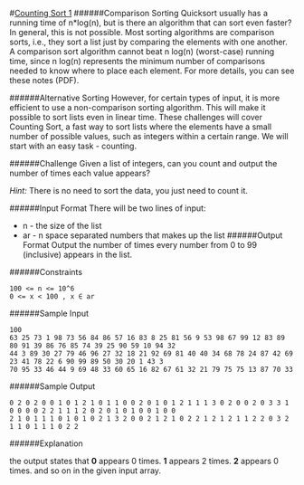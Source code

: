 #[Counting Sort 1](https://www.hackerrank.com/challenges/countingsort1)
######Comparison Sorting 
Quicksort usually has a running time of n*log(n), but is there an algorithm that can sort even faster? In general, this is not possible. Most sorting algorithms are comparison sorts, i.e., they sort a list just by comparing the elements with one another. A comparison sort algorithm cannot beat n log(n) (worst-case) running time, since n log(n) represents the minimum number of comparisons needed to know where to place each element. For more details, you can see these notes (PDF).

######Alternative Sorting 
However, for certain types of input, it is more efficient to use a non-comparison sorting algorithm. This will make it possible to sort lists even in linear time. These challenges will cover Counting Sort, a fast way to sort lists where the elements have a small number of possible values, such as integers within a certain range. We will start with an easy task - counting.

######Challenge 
Given a list of integers, can you count and output the number of times each value appears?

*Hint:* There is no need to sort the data, you just need to count it.

######Input Format 
There will be two lines of input:

* n - the size of the list
* ar - n space separated numbers that makes up the list
######Output Format 
Output the number of times every number from 0 to 99 (inclusive) appears in the list.

######Constraints 
```shell
100 <= n <= 10^6 
0 <= x < 100 , x ∈ ar
```
######Sample Input
```shell
100
63 25 73 1 98 73 56 84 86 57 16 83 8 25 81 56 9 53 98 67 99 12 83 89 80 91 39 86 76 85 74 39 25 90 59 10 94 32
44 3 89 30 27 79 46 96 27 32 18 21 92 69 81 40 40 34 68 78 24 87 42 69 23 41 78 22 6 90 99 89 50 30 20 1 43 3 
70 95 33 46 44 9 69 48 33 60 65 16 82 67 61 32 21 79 75 75 13 87 70 33 
```
######Sample Output
```shell
0 2 0 2 0 0 1 0 1 2 1 0 1 1 0 0 2 0 1 0 1 2 1 1 1 3 0 2 0 0 2 0 3 3 1 0 0 0 0 2 2 1 1 1 2 0 2 0 1 0 1 0 0 1 0 0
2 1 0 1 1 1 0 1 0 1 0 2 1 3 2 0 0 2 1 2 1 0 2 2 1 2 1 2 1 1 2 2 0 3 2 1 1 0 1 1 1 0 2 2 
```
######Explanation

the output states that **0** appears 0 times. 
**1** appears 2 times. 
**2** appears 0 times. 
and so on in the given input array.
